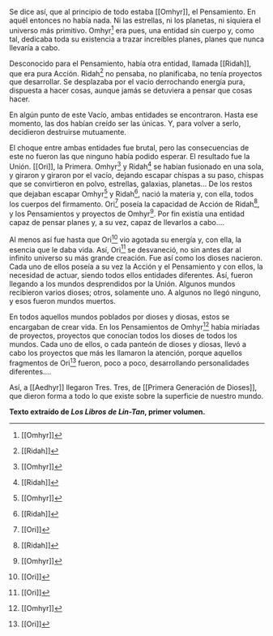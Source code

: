 Se dice así, que al principio de todo estaba [[Omhyr]], el Pensamiento. En aquél entonces no había nada. Ni las estrellas, ni los planetas, ni siquiera el universo más primitivo. Omhyr[^3] era pues, una entidad sin cuerpo y, como tal, dedicaba toda su existencia a trazar increíbles planes, planes que nunca llevaría a cabo.

Desconocido para el Pensamiento, había otra entidad, llamada [[Ridah]], que era pura Acción. Ridah[^4] no pensaba, no planificaba, no tenía proyectos que desarrollar. Se desplazaba por el vacío derrochando energía pura, dispuesta a hacer cosas, aunque jamás se detuviera a pensar que cosas hacer.

En algún punto de este Vacío, ambas entidades se encontraron. Hasta ese momento, las dos habían creído ser las únicas. Y, para volver a serlo, decidieron destruirse mutuamente.

El choque entre ambas entidades fue brutal, pero las consecuencias de este no fueron las que ninguno había podido esperar. El resultado fue la Unión. [[Ori]], la Primera. Omhyr[^3] y Ridah[^4] se habían fusionado en una sola, y giraron y giraron por el vacío, dejando escapar chispas a su paso, chispas que se convirtieron en polvo, estrellas, galaxias, planetas... De los restos que dejaban escapar Omhyr[^3] y Ridah[^4], nació la materia y, con ella, todos los cuerpos del firmamento. Ori[^5] poseía la capacidad de Acción de Ridah[^4], y los Pensamientos y proyectos de Omhyr[^3]. Por fin existía una entidad capaz de pensar planes y, a su vez, capaz de llevarlos a cabo....

Al menos así fue hasta que Ori[^5] vio agotada su energía y, con ella, la esencia que le daba vida. Así, Ori[^5] se desvaneció, no sin antes dar al infinito universo su más grande creación. Fue así como los dioses nacieron. Cada uno de ellos poseía a su vez la Acción y el Pensamiento y con ellos, la necesidad de actuar, siendo todos ellos entidades diferentes. Así, fueron llegando a los mundos desprendidos por la Unión. Algunos mundos recibieron varios dioses; otros, solamente uno. A algunos no llegó ninguno, y esos fueron mundos muertos.

En todos aquellos mundos poblados por dioses y diosas, estos se encargaban de crear vida. En los Pensamientos de Omhyr[^3] había miríadas de proyectos, proyectos que conocían todos los dioses de todos los mundos. Cada uno de ellos, o cada panteón de dioses y diosas, llevó a cabo los proyectos que más les llamaron la atención, porque aquellos fragmentos de Ori[^5] fueron, poco a poco, desarrollando personalidades diferentes....

Así, a [[Aedhyr]] llegaron Tres. Tres, de [[Primera Generación de Dioses]], que dieron forma a todo lo que existe sobre la superficie de nuestro mundo.

**Texto extraído de *Los Libros de Lin-Tan*, primer volumen.**


[^1]: [[Aedhyr]]
[^2]: [[Cuentos y Leyendas]]
[^3]: [[Omhyr]]
[^4]: [[Ridah]]
[^5]: [[Ori]]
[^6]: [[La Tríada]]
[^7]: [[Aedhyrios]]